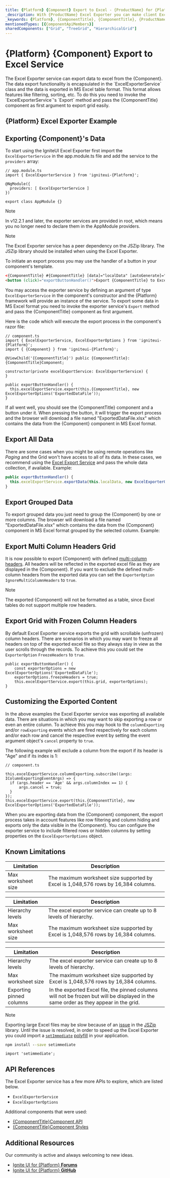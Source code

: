```yaml
---
title: {Platform} {Component} Export to Excel - {ProductName} for {Platform}
_description: With {ProductName} Excel Exporter you can make client Excel functionality more convenient & simpler. This format allows features like filtering, sorting, etc.
_keywords: {Platform}, {ComponentTitle}, {ComponentTitle}, {ProductName}, Infragistics
mentionedTypes: [{ComponentApiMembers}]
sharedComponents: ["Grid", "TreeGrid", "HierarchicalGrid"]
---
```


# {Platform} {Component} Export to Excel Service


<p class="highlight">
  The Excel Exporter service can export data to excel from the {Component}. The data export functionality is encapsulated in the `ExcelExporterService` class and the data is exported in MS Excel table format. This format allows features like filtering, sorting, etc. To do this you need to invoke the `ExcelExporterService`'s `Export` method and pass the {ComponentTitle} component as first argument to export grid easily.
</p>

## {Platform} Excel Exporter Example


<code-view style="height: 800px;"
           data-demos-base-url="{environment:dvDemosBaseUrl}"
           explicit-editor="stackblitz"
           iframe-src="{environment:dvDemosBaseUrl}/{ComponentSample}-export-excel-sample-1"
           alt="{Platform} {ComponentTitle} Excel Exporter Example">
</code-view>



## Exporting {Component}'s Data

To start using the IgniteUI Excel Exporter first import the `ExcelExporterService` in the app.module.ts file and add the service to the `providers` array:

```razor
// app.module.ts
import { ExcelExporterService } from 'igniteui-{Platform}';

@NgModule({
  providers: [ ExcelExporterService ]
})

export class AppModule {}
```

> [!Note]
> In v12.2.1 and later, the exporter services are provided in root, which means you no longer need to declare them in the AppModule providers.

> [!NOTE]
> The Excel Exporter service has a peer dependency on the JSZip library. The JSZip library should be installed when using the Excel Exporter.

To initiate an export process you may use the handler of a button in your component's template.

```html
<{ComponentTitle} #{ComponentTitle} [data]="localData" [autoGenerate]="true"></{ComponentTitle}>
<button (click)="exportButtonHandler()">Export {ComponentTitle} to Excel</button>
```

You may access the exporter service by defining an argument of type `ExcelExporterService` in the component's constructor and the {Platform} framework will provide an instance of the service. To export some data in MS Excel format you need to invoke the exporter service's `Export` method and pass the {ComponentTitle} component as first argument.

Here is the code which will execute the export process in the component's razor file:

```razor
// component.ts
import { ExcelExporterService, ExcelExporterOptions } from 'igniteui-{Platform}';
import { {Component} } from 'igniteui-{Platform}';

@ViewChild('{ComponentTitle}') public {ComponentTitle}: {ComponentTitle}Component;

constructor(private excelExportService: ExcelExporterService) {
}

public exportButtonHandler() {
  this.excelExportService.export(this.{ComponentTitle}, new ExcelExporterOptions('ExportedDataFile'));
}
```

If all went well, you should see the {ComponentTitle} component and a button under it. When pressing the button, it will trigger the export process and the browser will download a file named "ExportedDataFile.xlsx" which contains the data from the {Component} component in MS Excel format.

## Export All Data

There are some cases when you might be using remote operations like *Paging* and the Grid won't have access to all of its data. In these cases, we recommend using the [Excel Export Service](../exporter-excel.md) and pass the whole data collection, if available. Example:

```ts
public exportButtonHandler() {
  this.excelExportService.exportData(this.localData, new ExcelExporterOptions('ExportedDataFile'));
}
```

<!-- ComponentStart: Grid -->
## Export Grouped Data

To export grouped data you just need to group the {Component} by one or more columns. The browser will download a file named "ExportedDataFile.xlsx" which contains the data from the {Component} component in MS Excel format grouped by the selected column. Example:


<code-view style="height: 800px;"
           data-demos-base-url="{environment:dvDemosBaseUrl}"
           explicit-editor="stackblitz"
           iframe-src="{environment:dvDemosBaseUrl}/{ComponentSample}-export-excel-sample-1"
           alt="{Platform} {ComponentTitle} Grouped Data Excel Exporter Example">
</code-view>

<!-- ComponentEnd: Grid -->

## Export Multi Column Headers Grid

It is now possible to export {Component} with defined [multi-column headers](multi-column-headers.md). All headers will be reflected in the exported excel file as they are displayed in the {Component}. If you want to exclude the defined multi-column headers from the exported data you can set the `ExporterOption` `IgnoreMultiColumnHeaders` to `true`.

> [!NOTE]
> The exported {Component} will not be formatted as a table, since Excel tables do not support multiple row headers.

<code-view style="height: 800px;"
           data-demos-base-url="{environment:dvDemosBaseUrl}"
           explicit-editor="stackblitz"
           iframe-src="{environment:dvDemosBaseUrl}/{ComponentSample}-multi-column-headers-export"
           alt="{Platform} {ComponentTitle} Multi-Column Headers Export">
</code-view>

## Export Grid with Frozen Column Headers

By default Excel Exporter service exports the grid with scrollable (unfrozen) column headers. There are scenarios in which you may want to freeze all headers on top of the exported excel file so they always stay in view as the user scrolls through the records. To achieve this you could set the `ExporterOption` `FreezeHeaders` to `true`.

```razor
public exportButtonHandler() {
    const exporterOptions = new ExcelExporterOptions('ExportedDataFile');
    exporterOptions.freezeHeaders = true;
    this.excelExportService.export(this.grid, exporterOptions);
}
```

## Customizing the Exported Content

In the above examples the Excel Exporter service was exporting all available data. There are situations in which you may want to skip exporting a row or even an entire column. To achieve this you may hook to the `columnExporting` and/or `rowExporting` events which are fired respectively for each column and/or each row and cancel the respective event by setting the event argument object's `cancel` property to `true`.

The following example will exclude a column from the export if its header is "Age" and if its index is 1:

```razor
// component.ts

this.excelExportService.columnExporting.subscribe((args: IColumnExportingEventArgs) => {
  if (args.header == 'Age' && args.columnIndex == 1) {
      args.cancel = true;
  }
});
this.excelExportService.export(this.{ComponentTitle}, new ExcelExporterOptions('ExportedDataFile'));
```

When you are exporting data from the {Component} component, the export process takes in account features like row filtering and column hiding and exports only the data visible in the {Component}. You can configure the exporter service to include filtered rows or hidden columns by setting properties on the `ExcelExporterOptions` object.
## Known Limitations

<!-- ComponentStart: Grid -->
|Limitation|Description|
|--- |--- |
|Max worksheet size|The maximum worksheet size supported by Excel is 1,048,576 rows by 16,384 columns.|
<!-- ComponentEnd: Grid -->

<!-- ComponentStart: TreeGrid -->
|Limitation|Description|
|--- |--- |
|Hierarchy levels|The excel exporter service can create up to 8 levels of hierarchy.|
|Max worksheet size|The maximum worksheet size supported by Excel is 1,048,576 rows by 16,384 columns.|
<!-- ComponentEnd: TreeGrid -->

<!-- ComponentStart: HierarchicalGrid -->
|Limitation|Description|
|--- |--- |
|Hierarchy levels|The excel exporter service can create up to 8 levels of hierarchy.|
|Max worksheet size|The maximum worksheet size supported by Excel is 1,048,576 rows by 16,384 columns.|
|Exporting pinned columns|In the exported Excel file, the pinned columns will not be frozen but will be displayed in the same order as they appear in the grid.|
<!-- ComponentEnd: HierarchicalGrid -->

> [!NOTE]
> Exporting large Excel files may be slow because of an [issue](https://github.com/Stuk/jszip/issues/617) in the [JSZip](https://www.npmjs.com/package/jszip) library. Until the issue is resolved, in order to speed up the Excel Exporter you could import a [`setImmediate`](https://developer.mozilla.org/en-US/docs/Web/API/Window/setImmediate) [polyfill](https://www.npmjs.com/package/setimmediate) in your application.

```cmd
npm install --save setimmediate
```

```razor
import 'setimmediate';
```

## API References

The Excel Exporter service has a few more APIs to explore, which are listed below.

* `ExcelExporterService`
* `ExcelExporterOptions`

Additional components that were used:

* [{ComponentTitle}Component API]({environment:dvDemosBaseUrl}/classes/{ComponentTitle}.md)
* [{ComponentTitle}Component Styles]({environment:sassApiUrl}/index.html#function-grid-theme)

## Additional Resources

Our community is active and always welcoming to new ideas.

* [Ignite UI for {Platform} **Forums**](https://www.infragistics.com/community/forums/f/ignite-ui-for-{Platform})
* [Ignite UI for {Platform} **GitHub**](https://github.com/IgniteUI/igniteui-{Platform})
